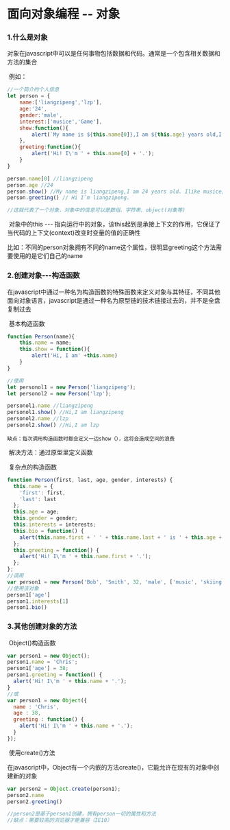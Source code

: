 # 面向对象编程 -- 对象

### 1.什么是对象

​	对象在javascript中可以是任何事物包括数据和代码。通常是一个包含相关数据和方法的集合

​	例如：

```javascript
//一个简介的个人信息
let person = {
    name:['liangzipeng','lzp'],
    age:'24',
    gender:'male',
   	interest:['musice','Game'],
    show:function(){
        alert(`My name is ${this.name[0]},I am ${this.age} years old,I like ${this.interest[0]}`)
    },
    greeting:function(){
        alert('Hi! I\'m ' + this.name[0] + '.');
    }
}

person.name[0] //liangzipeng
person.age //24
person.show() //My name is liangzipeng,I am 24 years old. Ilike musice;
person.greeting() // Hi I`m liangzipeng.

//这就代表了一个对象，对象中的信息可以是数组、字符串、object(对象等)

```

​	对象中的this --- 指向运行中的对象，该this起到是承接上下文的作用，它保证了当代码的上下文(context)改变时变量的值的正确性

​	比如：不同的person对象拥有不同的name这个属性，很明显greeting这个方法需要使用的是它们自己的name



### 2.创建对象---构造函数

在javascript中通过一种名为构造函数的特殊函数来定义对象与其特征，不同其他面向对象语言，javascript是通过一种名为原型链的技术链接过去的，并不是全盘复制过去

​	基本构造函数

```javascript
function Person(name){
    this.name = name;
    this.show = function(){
        alert('Hi, I am' +this.name)
    }
}

//使用
let personol1 = new Person('liangzipeng');
let personol2 = new Person('lzp');

personol1.name //liangzipeng
personol1.show() //Hi,I am liangzipeng
personol2.name //lzp
personol2.show() //Hi,I am lzp
```

 	缺点：每次调用构造函数时都会定义一边show（），这将会造成空间的浪费

​	解决方法：通过原型里定义函数



​	复杂点的构造函数

```javascript
function Person(first, last, age, gender, interests) {
  this.name = {
    'first': first,
    'last': last
  };
  this.age = age;
  this.gender = gender;
  this.interests = interests;
  this.bio = function() {
    alert(this.name.first + ' ' + this.name.last + ' is ' + this.age + ' years old. He likes ' + this.interests[0] + ' and ' + this.interests[1] + '.');
  };
  this.greeting = function() {
    alert('Hi! I\'m ' + this.name.first + '.');
  };
};
//调用
var person1 = new Person('Bob', 'Smith', 32, 'male', ['music', 'skiing']);
//使用该对象
person1['age']
person1.interests[1]
person1.bio()
```



### 3.其他创建对象的方法

​	Object()构造函数

```javascript
var person1 = new Object();
person1.name = 'Chris';
person1['age'] = 38;
person1.greeting = function() {
  alert('Hi! I\'m ' + this.name + '.');
}
//或
var person1 = new Object({
  name : 'Chris',
  age : 38,
  greeting : function() {
    alert('Hi! I\'m ' + this.name + '.');
  }
});

```



​	使用create()方法

​		在javascript中，Object有一个内嵌的方法create()，它能允许在现有的对象中创建新的对象

```javascript
var person2 = Object.create(person1);
person2.name
person2.greeting()

//person2是基于person1创建，拥有person一切的属性和方法
//缺点：需要较高的浏览器才能兼容（IE10）
```

